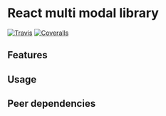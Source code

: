 # React multi modal library

[![Travis](https://img.shields.io/travis/luisgserrano/react-multi-modal.svg)](https://travis-ci.org/luisgserrano/react-multi-modal)
[![Coveralls](https://img.shields.io/coveralls/luisgserrano/react-multi-modal.svg)](https://coveralls.io/github/luisgserrano/react-multi-modal)
[<!-- add bundlephobia here -->](https://img.shields.io/bundlephobia/minzip/react-multi-modal)

## Features

## Usage

## Peer dependencies
